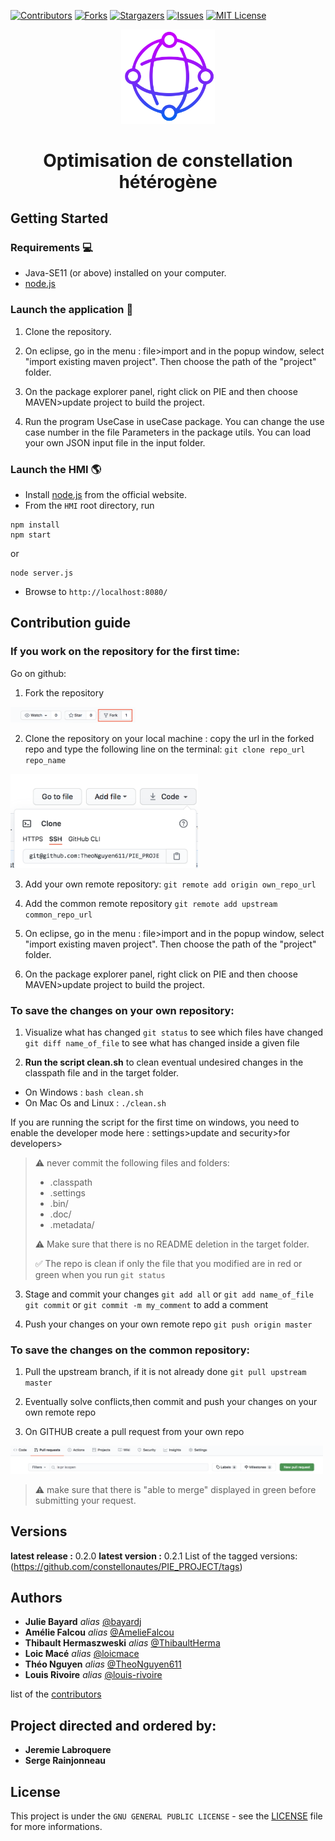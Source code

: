 

[![Contributors][contributors-shield]][contributors-url]
[![Forks][forks-shield]][forks-url]
[![Stargazers][stars-shield]][stars-url]
[![Issues][issues-shield]][issues-url]
[![MIT License][license-shield]][license-url]


<p align="center">
  <a href="https://github.com/constellonautes/PIE_PROJECT">
    <img src="/images/logo.png" alt="drawing" width="150"/>
  </a>
</p>
  <h1 align="center">Optimisation de constellation hétérogène </h1>




## Getting Started

### Requirements :computer:
* Java-SE11 (or above) installed on your computer.
* [node.js](http://nodejs.org/)

### Launch the application :telescope:
1) Clone the repository.
   
2) On eclipse, go in the menu : file>import and in the popup window, select
   "import existing maven project". Then choose the path of the "project" folder.

3) On the package explorer panel, right click on PIE and then choose MAVEN>update project
   to build the project.
   
4) Run the program UseCase in useCase package. You can change the use case  number in the file Parameters in 
the package utils. You can load your own JSON input file in the input folder.


### Launch  the HMI :earth_americas:
* Install [node.js](http://nodejs.org/) from the official website.
* From the `HMI` root directory, run
```
npm install
npm start
```

or 
```
node server.js
```

  

* Browse to `http://localhost:8080/`

## Contribution guide
### If you work on the repository for the first time:
Go on github:
1)  Fork the repository 
<img src="/images/fork.png" alt="drawing" width="200"/>

2) Clone the repository on your local machine : copy  the url in the forked repo and type the
following line on the terminal:  ``git clone repo_url repo_name``
<img src="/images/url.png" alt="drawing" width="300"/>

3) Add your own remote repository:
``git remote add origin own_repo_url``

4) Add the common remote repository 
``git remote add upstream common_repo_url``

5) On eclipse, go in the menu : file>import and in the popup window, select 
"import existing maven project". Then choose the path of the "project" folder.

6) On the package explorer panel, right click on PIE and then choose MAVEN>update project 
to build the project.

###  To save the changes on your own  repository:

1) Visualize what has changed
``git status`` to see which files have changed
``git diff name_of_file`` to see what has changed inside a given file

2) **Run the script clean.sh** to clean eventual undesired changes in the classpath file 
 and in the target folder.
 * On Windows : ` bash clean.sh `
 * On Mac Os and Linux : ` ./clean.sh `
 
If you are running the script for the first time on windows, you need to enable 
the developer mode here : settings>update and security>for developers> 
 
> :warning: never commit the following files and folders:
> * .classpath
> * .settings
> * .bin/
> * .doc/
> * .metadata/
>
> :warning: Make sure that  there is no README deletion in the target folder.
>
> :white_check_mark: The repo is clean if only the file that you modified are in red or green 
>when you run `git status`

3) Stage and commit your changes
``git add all`` or ``git add name_of_file``
``git commit`` or ``git commit -m my_comment`` to add a comment

4) Push your changes on your own remote repo
``git push origin master``


###  To save the changes on the common repository:
1)  Pull the upstream branch, if it is not already done
``git pull upstream master``

2)  Eventually solve conflicts,then commit and push your changes on your own remote repo

4) On GITHUB create a pull request from your own repo 
<img src="/images/pull_request.png" alt="drawing" width="500"/>

> :warning: make sure that there is  "able to merge" displayed in green before submitting your request.

## Versions


**latest release :** 0.2.0
**latest version :** 0.2.1
List of the tagged versions:(https://github.com/constellonautes/PIE_PROJECT/tags)


## Authors

* **Julie Bayard**  _alias_ [@bayardj](https://github.com/bayardj)
* **Amélie Falcou**  _alias_ [@AmelieFalcou](https://github.com/AmelieFalcou)
* **Thibault Hermaszweski**  _alias_ [@ThibaultHerma](https://github.com/ThibaultHerma)
* **Loic Macé**  _alias_ [@loicmace](https://github.com/loicmace)
* **Théo Nguyen** _alias_ [@TheoNguyen611](https://github.com/TheoNguyen611)
* **Louis Rivoire**  _alias_ [@louis-rivoire](https://github.com/louis-rivoire)



list of the  [contributors](https://github.com/constellonautes/PIE_PROJECT/contributors) 

## Project directed and ordered by: 

* **Jeremie Labroquere**
* **Serge Rainjonneau** 



## License

This project is under the ``GNU GENERAL PUBLIC LICENSE`` - see the  [LICENSE](LICENSE) file for more informations.

<!-- MARKDOWN LINKS & IMAGES -->
<!-- https://www.markdownguide.org/basic-syntax/#reference-style-links -->
[contributors-shield]: https://img.shields.io/github/contributors/constellonautes/PIE_PROJECT.svg?style=for-the-badge
[contributors-url]: https://github.com/constellonautes/PIE_PROJECT/graphs/contributors
[forks-shield]: https://img.shields.io/github/forks/constellonautes/PIE_PROJECT.svg?style=for-the-badge
[forks-url]: hhttps://github.com/constellonautes/PIE_PROJECT/network/members
[stars-shield]: https://img.shields.io/github/stars/constellonautes/PIE_PROJECT.svg?style=for-the-badge
[stars-url]: https://github.com/constellonautes/PIE_PROJECT/stargazers
[issues-shield]: https://img.shields.io/github/issues/constellonautes/PIE_PROJECT.svg?style=for-the-badge
[issues-url]: https://github.com/constellonautes/PIE_PROJECT/issues
[license-shield]: https://img.shields.io/github/license/constellonautes/PIE_PROJECT.svg?style=for-the-badge
[license-url]: https://github.com/constellonautes/PIE_PROJECT/LICENSE.txt
[linkedin-shield]: https://img.shields.io/badge/-LinkedIn-black.svg?style=for-the-badge&logo=linkedin&colorB=555
[linkedin-url]: https://linkedin.com/in/othneildrew
[product-screenshot]: images/screenshot.png
